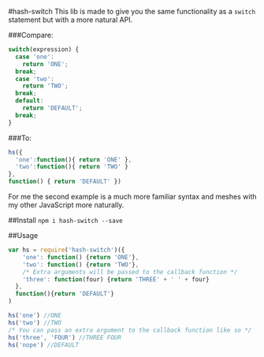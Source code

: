#hash-switch
This lib is made to give you the same functionality as a `switch` statement but with a more natural API.

###Compare:
```js
switch(expression) {
  case 'one':
    return 'ONE';
  break;
  case 'two':
    return 'TWO';
  break;
  default:
    return 'DEFAULT';
  break;
}
```

###To:
```js
hs({
  'one':function(){ return 'ONE' },
  'two':function(){ return 'TWO' }
},
function() { return 'DEFAULT' })
```
For me the second example is a much more familiar syntax and meshes with my other JavaScript more naturally.

##Install
`npm i hash-switch --save`

##Usage
```js
var hs = require('hash-switch')({
    'one': function() {return 'ONE'},
    'two': function() {return 'TWO'},
    /* Extra arguments will be passed to the callback function */
    'three': function(four) {return 'THREE' + ' ' + four}
  },
  function(){return 'DEFAULT'}
)

hs('one') //ONE
hs('two') //TWO
/* You can pass an extra argument to the callback function like so */
hs('three', 'FOUR') //THREE FOUR
hs('nope') //DEFAULT
```

